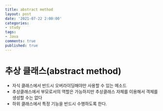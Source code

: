 ```yaml
---
title: abstract method
layout: post
date: '2021-07-22 2:00:00'
categories:
- study
tags:
- Java
comments: true
published: true
---
```


# 추상 클래스(abstract method)
- 자식 클래스에서 반드시 오버라이딩해야만 사용할 수 있는 메소드
- 추상클래스에서 부모로서의 역할은 가능하지만 추상클래스 자체를 이용해서 객체를 생성할 수는 없다
- 하위 클래스에서 특정 기능을 반드시 수행하도록 한다.
<script src="https://gist.github.com/parkhyoungmin/fc637d3aac8b8a0ede0eea1f957cb4fc.js"></script>
<script src="https://gist.github.com/parkhyoungmin/eb4b7c0f72c9dbf6bdfde6716d5ad7c6.js"></script>
<script src="https://gist.github.com/parkhyoungmin/5bc9f3b856175bcc6c7431ac38e62545.js"></script>
